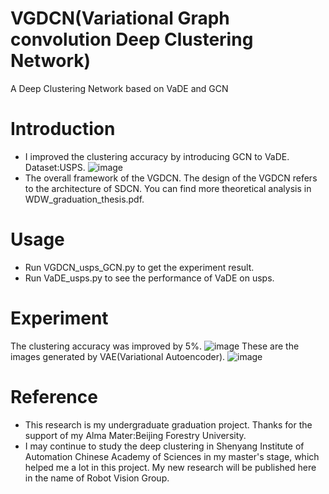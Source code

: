 # VGDCN(Variational Graph convolution Deep Clustering Network)
A Deep Clustering Network based on VaDE and GCN

# Introduction
 - I improved the clustering accuracy by introducing GCN to VaDE. Dataset:USPS. 
![image](https://github.com/BJFUWDW/VGDCN-A-Deep-Clustering-Network-based-on-VaDE-and-GCN/blob/main/images/overallframe.png)
 - The overall framework of the VGDCN. The design of the VGDCN refers to the architecture of SDCN. You can find more theoretical analysis in WDW_graduation_thesis.pdf.

# Usage
 - Run VGDCN_usps_GCN.py to get the experiment result.
 - Run VaDE_usps.py to see the performance of VaDE on usps.
# Experiment
The clustering accuracy was improved by 5%.
![image](https://github.com/BJFUWDW/VGDCN-A-Deep-Clustering-Network-based-on-VaDE-and-GCN/blob/main/images/overallframework_git.png)
These are the images generated by VAE(Variational Autoencoder).
![image](https://github.com/BJFUWDW/VGDCN-A-Deep-Clustering-Network-based-on-VaDE-and-GCN/blob/main/images/generatesample.png)

# Reference
 - This research is my undergraduate graduation project. Thanks for the support of my Alma Mater:Beijing Forestry University.
 - I may continue to study the deep clustering in Shenyang Institute of Automation Chinese Academy of Sciences in my master's stage, which helped me a lot in this project. My new research will be published here in the name of Robot Vision Group.
